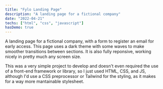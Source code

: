 ```yaml
---
title: "Fylo Landing Page"
description: "A landing page for a fictional company"
date: "2022-04-21"
techs: ["html", "css", "javascript"]
hasDemo: true
---
```

A landing page for a fictional company, with a form to register an email for early access. This page uses a dark theme with some waves to make smoother transitions between sections. It is also fully reponsive, working nicely in pretty much any screen size.

This was a very simple project to develop and doesn't even required the use of a front-end framework or library, so I just used HTML, CSS, and JS, although I'd use a CSS preprocessor or Tailwind for the styling, as it makes for a way more mantainable stylesheet.